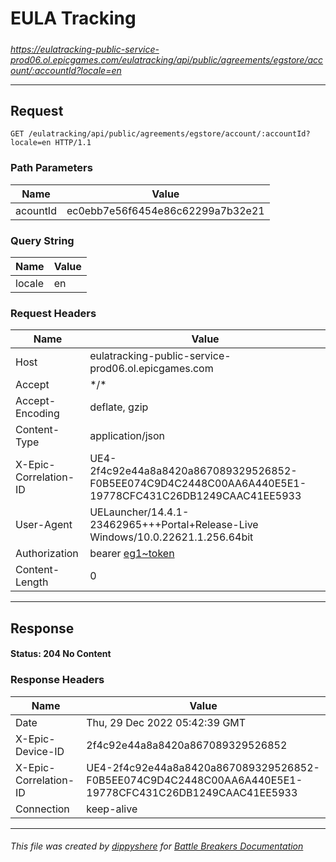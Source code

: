 # EULA Tracking

#####

*https://eulatracking-public-service-prod06.ol.epicgames.com/eulatracking/api/public/agreements/egstore/account/:accountId?locale=en*

___

## Request

```http
GET /eulatracking/api/public/agreements/egstore/account/:accountId?locale=en HTTP/1.1
```

### Path Parameters

| Name     | Value                             |
|----------|-----------------------------------|
| acountId | ec0ebb7e56f6454e86c62299a7b32e21  |

### Query String

| Name   | Value |
|--------|-------|
| locale | en    |

### Request Headers

| Name                  | Value                                                                                                                 |
|-----------------------|-----------------------------------------------------------------------------------------------------------------------|
| Host                  | eulatracking-public-service-prod06.ol.epicgames.com                                                                   |
| Accept                | \*/\*                                                                                                                 |
| Accept-Encoding       | deflate, gzip                                                                                                         |
| Content-Type          | application/json                                                                                                      |
| X-Epic-Correlation-ID | UE4-2f4c92e44a8a8420a867089329526852-F0B5EE074C9D4C2448C00AA6A440E5E1-19778CFC431C26DB1249CAAC41EE5933                |
| User-Agent            | UELauncher/14.4.1-23462965+++Portal+Release-Live Windows/10.0.22621.1.256.64bit                                       |
| Authorization         | bearer [eg1~token](https://github.com/dippyshere/battle-breakers-documentation/blob/master/docs/common/tokens/eg1.md) |
| Content-Length        | 0                                                                                                                     |

___

## Response

#### Status: 204 No Content

### Response Headers

| Name                  | Value                                                                                                  |
|-----------------------|--------------------------------------------------------------------------------------------------------|
| Date                  | Thu, 29 Dec 2022 05:42:39 GMT                                                                          |
| X-Epic-Device-ID      | 2f4c92e44a8a8420a867089329526852                                                                       |
| X-Epic-Correlation-ID | UE4-2f4c92e44a8a8420a867089329526852-F0B5EE074C9D4C2448C00AA6A440E5E1-19778CFC431C26DB1249CAAC41EE5933 |
| Connection            | keep-alive                                                                                             |

___

###### This file was created by [dippyshere](https://github.com/dippyshere) for [Battle Breakers Documentation](https://github.com/dippyshere/battle-breakers-documentation)
